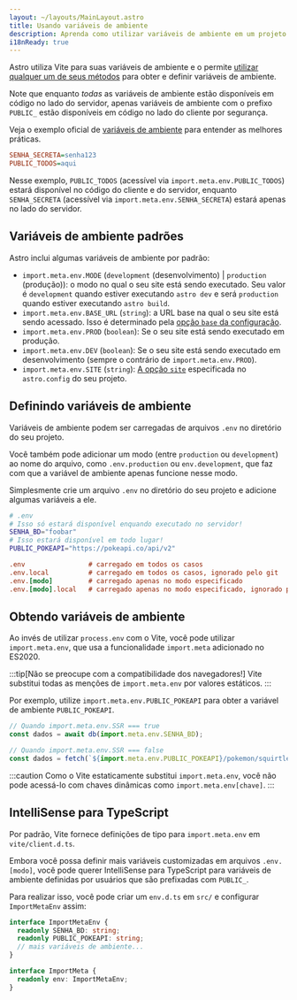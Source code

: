```yaml
---
layout: ~/layouts/MainLayout.astro
title: Usando variáveis de ambiente
description: Aprenda como utilizar variáveis de ambiente em um projeto Astro.
i18nReady: true
---
```


Astro utiliza Vite para suas variáveis de ambiente e o permite [utilizar qualquer um de seus métodos](https://vitejs.dev/guide/env-and-mode.html) para obter e definir variáveis de ambiente.

Note que enquanto _todas_ as variáveis de ambiente estão disponíveis em código no lado do servidor, apenas variáveis de ambiente com o prefixo `PUBLIC_` estão disponíveis em código no lado do cliente por segurança.

Veja o exemplo oficial de [variáveis de ambiente](https://github.com/withastro/astro/tree/main/examples/env-vars) para entender as melhores práticas.

```ini
SENHA_SECRETA=senha123
PUBLIC_TODOS=aqui
```

Nesse exemplo, `PUBLIC_TODOS` (acessível via `import.meta.env.PUBLIC_TODOS`) estará disponível no código do cliente e do servidor, enquanto `SENHA_SECRETA` (acessível via `import.meta.env.SENHA_SECRETA`) estará apenas no lado do servidor.

## Variáveis de ambiente padrões

Astro inclui algumas variáveis de ambiente por padrão:

- `import.meta.env.MODE` (`development` (desenvolvimento) | `production` (produção)): o modo no qual o seu site está sendo executado. Seu valor é `development` quando estiver executando `astro dev` e será `production` quando estiver executando `astro build`.
- `import.meta.env.BASE_URL` (`string`): a URL base na qual o seu site está sendo acessado. Isso é determinado pela [opção `base` da configuração](/pt-BR/reference/configuration-reference/#base).
- `import.meta.env.PROD` (`boolean`): Se o seu site está sendo executado em produção.
- `import.meta.env.DEV` (`boolean`): Se o seu site está sendo executado em desenvolvimento (sempre o contrário de `import.meta.env.PROD`).
- `import.meta.env.SITE` (`string`): [A opção `site`](/pt-BR/reference/configuration-reference/#site) especificada no `astro.config` do seu projeto.

## Definindo variáveis de ambiente

Variáveis de ambiente podem ser carregadas de arquivos `.env` no diretório do seu projeto.

Você também pode adicionar um modo (entre `production` ou `development`) ao nome do arquivo, como `.env.production` ou `env.development`, que faz com que a variável de ambiente apenas funcione nesse modo.

Simplesmente crie um arquivo `.env` no diretório do seu projeto e adicione algumas variáveis a ele.

```bash
# .env
# Isso só estará disponível enquando executado no servidor!
SENHA_BD="foobar"
# Isso estará disponível em todo lugar!
PUBLIC_POKEAPI="https://pokeapi.co/api/v2"
```

```ini
.env                # carregado em todos os casos
.env.local          # carregado em todos os casos, ignorado pelo git
.env.[modo]         # carregado apenas no modo especificado
.env.[modo].local   # carregado apenas no modo especificado, ignorado pelo git
```

## Obtendo variáveis de ambiente

Ao invés de utilizar `process.env` com o Vite, você pode utilizar `import.meta.env`, que usa a funcionalidade `import.meta` adicionado no ES2020.

:::tip[Não se preocupe com a compatibilidade dos navegadores!]
Vite substitui todas as menções de `import.meta.env` por valores estáticos.
:::

Por exemplo, utilize `import.meta.env.PUBLIC_POKEAPI` para obter a variável de ambiente `PUBLIC_POKEAPI`.

```js
// Quando import.meta.env.SSR === true
const dados = await db(import.meta.env.SENHA_BD);

// Quando import.meta.env.SSR === false
const dados = fetch(`${import.meta.env.PUBLIC_POKEAPI}/pokemon/squirtle`);
```

:::caution
Como o Vite estaticamente substitui `import.meta.env`, você não pode acessá-lo com chaves dinâmicas como `import.meta.env[chave]`.
:::


## IntelliSense para TypeScript

Por padrão, Vite fornece definições de tipo para `import.meta.env` em `vite/client.d.ts`. 

Embora você possa definir mais variáveis customizadas em arquivos `.env.[modo]`, você pode querer IntelliSense para TypeScript para variáveis de ambiente definidas por usuários que são prefixadas com `PUBLIC_`.

Para realizar isso, você pode criar um `env.d.ts` em `src/` e configurar `ImportMetaEnv` assim:

```ts
interface ImportMetaEnv {
  readonly SENHA_BD: string;
  readonly PUBLIC_POKEAPI: string;
  // mais variáveis de ambiente...
}

interface ImportMeta {
  readonly env: ImportMetaEnv;
}
```
